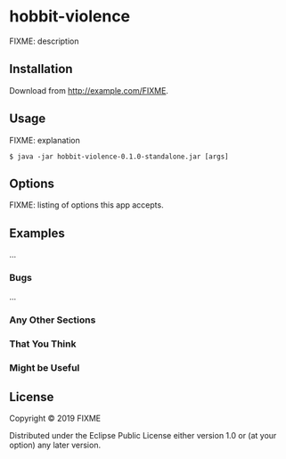 # hobbit-violence

FIXME: description

## Installation

Download from http://example.com/FIXME.

## Usage

FIXME: explanation

    $ java -jar hobbit-violence-0.1.0-standalone.jar [args]

## Options

FIXME: listing of options this app accepts.

## Examples

...

### Bugs

...

### Any Other Sections
### That You Think
### Might be Useful

## License

Copyright © 2019 FIXME

Distributed under the Eclipse Public License either version 1.0 or (at
your option) any later version.
